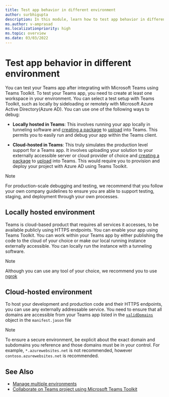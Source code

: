 ```yaml
---
title: Test app behavior in different environment
author: surbhigupta
description: In this module, learn how to test app behavior in different environment
ms.author: v-amprasad
ms.localizationpriority: high
ms.topic: overview
ms.date: 03/03/2022
---
```


# Test app behavior in different environment

You can test your Teams app after integrating with Microsoft Teams using Teams Toolkit. To test your Teams app, you need to create at least one workspace in your environment. You can select a test setup with Teams Toolkit, such as locally by sideloading or remotely with Microsoft Azure Active Directory(Azure AD). You can use one of the following ways to debug:

* **Locally hosted in Teams**:
This involves running your app locally in tunneling software and [creating a package](~/concepts/build-and-test/apps-package.md) to [upload](~/concepts/deploy-and-publish/apps-upload.md) into Teams. This permits you to easily run and debug your app within the Teams client.

* **Cloud-hosted in Teams**:
This truly simulates the production level support for a Teams app. It involves uploading your solution to your externally accessible server or cloud provider of choice and [creating a package](~/concepts/build-and-test/apps-package.md) to [upload](~/concepts/deploy-and-publish/apps-upload.md) into Teams. This would require you to provision and deploy your project with Azure AD using Teams Toolkit.

> [!NOTE]
> For production-scale debugging and testing, we recommend that you follow your own company guidelines to ensure you are able to support testing, staging, and deployment through your own processes.

## Locally hosted environment

Teams is cloud-based product that requires all services it accesses, to be available publicly using HTTPS endpoints. You can enable your app using Teams Toolkit. You can work within your Teams app by either publishing the code to the cloud of your choice or make our local running instance externally accessible. You can locally run the instance with a tunneling software.

> [!NOTE]
> Although you can use any tool of your choice, we recommend you to use [ngrok](https://ngrok.com/download)

## Cloud-hosted environment

To host your development and production code and their HTTPS endpoints, you can use any externally addressable service. You need to ensure that all domains are accessible from your Teams app listed in the [`validDomains`](~/resources/schema/manifest-schema.md#validdomains) object in the `manifest.jason` file

> [!NOTE]
> To ensure a secure environment, be explicit about the exact domain and subdomains you reference and those domains must be in your control. For example, `*.azurewebsites.net` is not recommended, however `contoso.azurewebsites.net` is recommended.

## See Also

* [Manage multiple environments](TeamsFx-multi-env.md)
* [Collaborate on Teams project using Microsoft Teams Toolkit](TeamsFx-collaboration.md)
